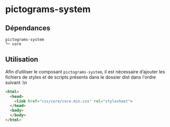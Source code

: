 # pictograms-system

## Dépendances
```shell
pictograms-system
└─ core
```

## Utilisation
Afin d’utiliser le composant `pictograms-system`, il est nécessaire d’ajouter les fichiers de styles et de scripts présents dans le dossier dist dans l'ordre suivant :\n
```html
<html>
  <head>
    <link href="css/core/core.min.css" rel="stylesheet">
  </head>
  <body>
  </body>
</html>
```
